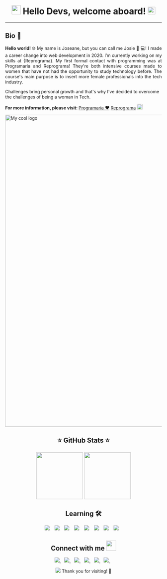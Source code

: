 

<h1 align='center'>
 <img src="https://github.com/TheDudeThatCode/TheDudeThatCode/blob/master/Assets/Hi.gif" width="29px"> Hello Devs, welcome aboard! <img src="https://github.com/TheDudeThatCode/TheDudeThatCode/blob/master/Assets/Earth.gif" width="24px"> 
</h1>
<hr/>
<h2>Bio 👧 </h2>
<p align='justify'>
 <b> Hello world! </b> 🌐 My name is Joseane, but you can call me Josie 👧 💻! I made a career change into web development in 2020.  I’m currently working on my skills at {Reprograma}. My first formal contact with programming was at Programaria and Reprograma! They're both intensive courses made to women that have not had the opportunity to study technology before. The course's main purpose is to insert more female professionals into the tech industry. </p>  
 
 <p>Challenges bring personal growth and that's why I've decided to overcome the challenges of being a woman in Tech. </p>  

<p align='justufy'>
 <!-- <img src="https://github.com/TheDudeThatCode/TheDudeThatCode/blob/master/Assets/Rocket.gif" width="18px"> -->
 <b> For more information, please visit: </b>  
 <!--<img src="https://github.com/TheDudeThatCode/TheDudeThatCode/blob/master/Assets/Medal.gif" width="20px"> -->
  <a href='https://www.programaria.org/'> Programaria ♥️</a>
  <a href='https://reprograma.com.br/'> Reprograma</a>
 <img src="https://github.com/TheDudeThatCode/TheDudeThatCode/blob/master/Assets/Rocket.gif" width="18px"> 
 </p>
 <p>  <img align="up" width="1000" height="auto" src="https://reprograma.com.br/assets/img/cursos-03.png" alt="My cool logo"/> </p>
 </p>

<h2 align='center'> ⭐ GitHub Stats ⭐ </h2>
<p align='center'>
  <a href="#"> <img align="" height='150px' src="https://github-readme-stats.vercel.app/api?username=Joseane-Guedes&show_icons=true&count_private=true&theme=buefy"></a>
  <a href="#"> <img  align="" height='150px' src = "https://github-readme-stats.vercel.app/api/top-langs/?username=glaucia86&hide=css,java,html&theme=buefy"></a>
</p>
<h2 align='center'> <b> Learning 🛠️   </b></h2> 
<!--<p align='center'>
  <a href="#"><img src="https://github-readme-stats.vercel.app/api?username=Joseane-Guedes&show_icons=true&count_private=true&theme=buefy" width="350"></a>
</p> -->
<p align='center'>
  <img src="https://img.shields.io/badge/Visual_Studio_Code-0078D4?style=for-the-badge&logo=visual%20studio%20code&logoColor=white" /> &nbsp;&nbsp;
  <img src="https://img.shields.io/badge/HTML5-E34F26?style=for-the-badge&logo=html5&logoColor=white" /> &nbsp;&nbsp;
  <img src="https://img.shields.io/badge/CSS-239120?&style=for-the-badge&logo=css3&logoColor=white" /> &nbsp;&nbsp;
  <img src="https://img.shields.io/badge/JavaScript-323330?style=for-the-badge&logo=javascript&logoColor=F7DF1E" /> &nbsp;&nbsp;
  <img src="https://img.shields.io/badge/Ruby-CC342D?style=for-the-badge&logo=ruby&logoColor=white" /> &nbsp;&nbsp;
  <img src="https://img.shields.io/badge/Python-14354C?style=for-the-badge&logo=python&logoColor=white" /> &nbsp;&nbsp;
  <img src="https://img.shields.io/badge/Git-F05032?style=for-the-badge&logo=git&logoColor=white" /> &nbsp;&nbsp;
  <img src="https://img.shields.io/badge/shell_script%20-%23121011.svg?&style=for-the-badge&logo=gnu-bash&logoColor=white"/> &nbsp;&nbsp;  
</p>

<h2 align='center'> Connect with me <img src="https://github.com/TheDudeThatCode/TheDudeThatCode/blob/master/Assets/Handshake.gif" height="32px">
</h2> 
<p align='center'>
  
  <a target="_blank" href="https://www.linkedin.com/in/joseane-guedes/">
    <img src="https://img.shields.io/badge/linkedin-%230077B5.svg?&style=for-the-badge&logo=linkedin&logoColor=white" />
  </a>&nbsp;&nbsp;
  <a target="_blank" href="https://www.instagram.com/josie_codes/">
    <img src="https://img.shields.io/badge/instagram-%23E4405F.svg?&style=for-the-badge&logo=instagram&logoColor=white" />        
  </a>&nbsp;&nbsp;
  <a target="_blank" href="https://github.com/Joseane-Guedes">
    <img src="https://img.shields.io/badge/GitHub-100000?style=for-the-badge&logo=github&logoColor=white" />        
  </a>&nbsp;&nbsp;
   <a target="_blank" href="https://www.facebook.com/joseane.guedes2016/">
    <img src="https://img.shields.io/badge/Facebook-1877F2?style=for-the-badge&logo=facebook&logoColor=white" />        
  </a>&nbsp;&nbsp;
 <!-- <a target="_blank" href="https://www.facebook.com/messages/t/1811163951/">
    <img src="https://img.shields.io/badge/Messenger-00B2FF?style=for-the-badge&logo=messenger&logoColor=white" />        
  </a>&nbsp;&nbsp; -->
  <a target="_blank" href="mailto:joseane_23@hotmail.com">
  <img src="https://img.shields.io/badge/Microsoft_Outlook-0078D4?style=for-the-badge&logo=microsoft-outlook&logoColor=white" />
  </a>&nbsp;&nbsp;
  <a target="_blank" href="https://twitter.com/JoseaneGuedes8?s=08">
  <img src= "https://img.shields.io/badge/Twitter-1DA1F2?style=for-the-badge&logo=twitter&logoColor=white" />
  </a>&nbsp;&nbsp;
</p>

<p align='center'>
  <a href="#"><img src="https://badges.pufler.dev/visits/Joseane-Guedes/Joseane-Guedes"></a> Thank you for visiting! 🎉
</p>

